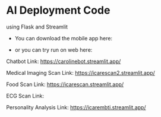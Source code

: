 # AI Deployment Code
using Flask and Streamlit

- You can download the mobile app here: 

- or you can try run on web here:

Chatbot Link: https://carolinebot.streamlit.app/

Medical Imaging Scan Link: https://icarescan2.streamlit.app/

Food Scan Link: https://icarescan.streamlit.app/

ECG Scan Link: 

Personality Analysis Link: https://icarembti.streamlit.app/
